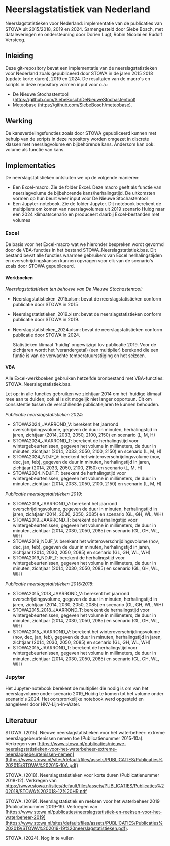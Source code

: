 # Neerslagstatistiek van Nederland
Neerslagstatistieken voor Nederland: implementatie van de publicaties van STOWA uit 2015/2018, 2019 en 2024.
Samengesteld door Siebe Bosch, met dataleveringen en ondersteuning door Dorien Lugt, Robin Nicolai en Rudolf Versteeg.

## Inleiding
Deze git-repository bevat een implementatie van de neerslagstatistieken voor Nederland zoals gepubliceerd door STOWA in de jaren 2015 2018 (update korte duren), 2019 en 2024.
De resultaten van de macro's en scripts in deze repository vormen input voor o.a.:

* De Nieuwe Stochastentool (https://github.com/SiebeBosch/DeNieuweStochastentool)
* Meteobase (https://github.com/SiebeBosch/meteobase).

## Werking
De kansverdelingsfuncties zoals door STOWA gepubliceerd kunnen met behulp van de scripts in deze repository worden omgezet in discrete klassen met neerslagvolume en bijbehorende kans. Andersom kan ook: volume als functie van kans.

## Implementaties
De neerslagstatistieken ontsluiten we op de volgende manieren:

* Een Excel-macro. Zie de folder Excel. Deze macro geeft als functie van neerslagvolume de bijbehorende kans/herhalingstijd. De uitkomsten vormen op hun beurt weer input voor De Nieuwe Stochastentool
* Een Jupyter-notebook. Zie de folder Jupyter. Dit notebook berekent de multipliers om komen van neerslagvolumes uit 2019 scenario Huidg naar een 2024 klimaatscenario en produceert daarbij Excel-bestanden met volumes

### Excel
De basis voor het Excel-macro wat we hieronder bespreken wordt gevormd door de VBA-functies in het bestand STOWA_Neerslagstatistiek.bas. Dit bestand bevat alle functies waarmee gebruikers van Excel herhalingstijden en overschrijdingskansen kunnen opvragen voor elk van de scenario's zoals door STOWA gepubliceerd.

#### Werkboeken
_Neerslagstatistieken ten behoeve van De Nieuwe Stochastentool:_
* Neerslagstatistieken_2015.xlsm: bevat de neerslagstatistieken conform publicatie door STOWA in 2015
* Neerslagstatistieken_2019.xlsm: bevat de neerslagstatistieken conform publicatie door STOWA in 2019.
* Neerslagstatistieken_2024.xlsm: bevat de neerslagstatistieken conform publicatie door STOWA in 2024.

  Statistieken klimaat 'huidig' ongewijzigd tov publicatie 2019. Voor de zichtjaren wordt het 'verandergetal) (een multiplier) berekend die een funtie is van de verwachte temperatuursstijging en het seizoen.

#### VBA
Alle Excel-werkboeken gebruiken hetzelfde bronbestand met VBA-functies: STOWA_Neerslagstatistiek.bas.

Let op: in alle functies gebruiken we zichtjaar 2014 om het 'huidige klimaat' mee aan te duiden; ook al is dit mogelijk niet langer opportuun. Dit om consistentie tussen de verschillende publicatiejaren te kunnen behouden.

_Publicatie neerslagstatistieken 2024_:
* STOWA2024_JAARROND_V: berekent het jaarrond overschrijdingsvolume, gegeven de duur in minuten, herhalingstijd in jaren, zichtjaar (2014, 2033, 2050, 2100, 2150) en scenario (L, M, H)
* STOWA2024_JAARROND_T: berekent de herhalingstijd voor wintergebeurtenissen, gegeven het volume in millimeters, de duur in minuten, zichtjaar (2014, 2033, 2050, 2100, 2150) en scenario (L, M, H) 
* STOWA2024_NDJF_V: berekent het winteroverschrijdingsvolume (nov, dec, jan, feb), gegeven de duur in minuten, herhalingstijd in jaren, zichtjaar (2014, 2033, 2050, 2100, 2150) en scenario (L, M, H)
* STOWA2024_NDJF_T: berekent de herhalingstijd voor wintergebeurtenissen, gegeven het volume in millimeters, de duur in minuten, zichtjaar (2014, 2033, 2050, 2100, 2150) en scenario (L, M, H)

_Publicatie neerslagstatistieken 2019_:
* STOWA2019_JAARROND_V: berekent het jaarrond overschrijdingsvolume, gegeven de duur in minuten, herhalingstijd in jaren, zichtjaar (2014, 2030, 2050, 2085) en scenario (GL, GH, WL, WH)
* STOWA2019_JAARROND_T: berekent de herhalingstijd voor wintergebeurtenissen, gegeven het volume in millimeters, de duur in minuten, zichtjaar (2014, 2030, 2050, 2085) en scenario (GL, GH, WL, WH) 
* STOWA2019_NDJF_V: berekent het winteroverschrijdingsvolume (nov, dec, jan, feb), gegeven de duur in minuten, herhalingstijd in jaren, zichtjaar (2014, 2030, 2050, 2085) en scenario (GL, GH, WL, WH)
* STOWA2019_NDJF_T: berekent de herhalingstijd voor wintergebeurtenissen, gegeven het volume in millimeters, de duur in minuten, zichtjaar (2014, 2030, 2050, 2085) en scenario (GL, GH, WL, WH)

_Publicatie neerslagstatistieken 2015/2018_:
* STOWA2015_2018_JAARROND_V: berekent het jaarrond overschrijdingsvolume, gegeven de duur in minuten, herhalingstijd in jaren, zichtjaar (2014, 2030, 2050, 2085) en scenario (GL, GH, WL, WH)
* STOWA2015_2018_JAARROND_T: berekent de herhalingstijd voor wintergebeurtenissen, gegeven het volume in millimeters, de duur in minuten, zichtjaar (2014, 2030, 2050, 2085) en scenario (GL, GH, WL, WH) 
* STOWA2015_JAARROND_V: berekent het winteroverschrijdingsvolume (nov, dec, jan, feb), gegeven de duur in minuten, herhalingstijd in jaren, zichtjaar (2014, 2030, 2050, 2085) en scenario (GL, GH, WL, WH)
* STOWA2015_JAARROND_T: berekent de herhalingstijd voor wintergebeurtenissen, gegeven het volume in millimeters, de duur in minuten, zichtjaar (2014, 2030, 2050, 2085) en scenario (GL, GH, WL, WH)


### Jupyter
Het Jupyter-notebook berekent de multiplier die nodig is om van het neerslagvolume onder scenario 2019_Huidig te komen tot het volume onder scenario's 2024.
Het oorspronkelijke notebook werd opgesteld en aangelever door HKV-Lijn-In-Water.

## Literatuur

STOWA. (2015). Nieuwe neerslagstatistieken voor het waterbeheer: extreme neerslaggebeurtenissen nemen toe (Publicatienummer 2015-10a). Verkregen van [https://www.stowa.nl/publicaties/nieuwe-neerslagstatistieken-voor-het-waterbeheer-extreme-neerslaggebeurtenissen-nemen](https://www.stowa.nl/sites/default/files/assets/PUBLICATIES/Publicaties%202015/STOWA%202015-10A.pdf)

STOWA. (2018). Neerslagstatistieken voor korte duren (Publicatienummer 2018-12). Verkregen van https://www.stowa.nl/sites/default/files/assets/PUBLICATIES/Publicaties%202018/STOWA%202018-12%20HR.pdf

STOWA. (2019). Neerslagstatistiek en reeksen voor het waterbeheer 2019 (Publicatienummer 2019-19). Verkregen van [https://www.stowa.nl/publicaties/neerslagstatistiek-en-reeksen-voor-het-waterbeheer-2019](https://www.stowa.nl/sites/default/files/assets/PUBLICATIES/Publicaties%202019/STOWA%202019-19%20neerslagstatistieken.pdf).

STOWA. (2024). Nog in te vullen





